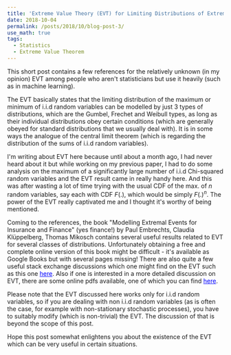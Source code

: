 ```yaml
---
title: 'Extreme Value Theory (EVT) for Limiting Distributions of Extreme Events'
date: 2018-10-04
permalink: /posts/2018/10/blog-post-3/
use_math: true
tags:
  - Statistics
  - Extreme Value Theorem
---
```


This short post contains a few references for the relatively unknown (in my opinion) EVT among people who aren't statisticians but use it heavily (such as in machine learning).

The EVT basically states that the limiting distribution of the maximum or minimum of i.i.d random variables can be modelled by just 3 types of distributions, which are the Gumbel, Frechet and Weibull types, as long as their individual distributions obey certain conditions (which are generally obeyed for standard distributions that we usually deal with). It is in some ways the analogue of the central limit theorem (which is regarding the distribution of the sums of i.i.d random variables).

I'm writing about EVT here because until about a month ago, I had never heard about it but while working on my previous paper, I had to do some analysis on the maximum of a significantly large number of i.i.d Chi-squared random variables and the EVT result came in really handy here. And this was after wasting a lot of time trying with the usual CDF of the max. of $n$ random variables, say each with CDF $F(.)$, which would be simply $F(.)^{n}$. The power of the EVT really captivated me and I thought it's worthy of being mentioned.

Coming to the references, the book "Modelling Extremal Events for Insurance and Finance" (yes finance!) by Paul Embrechts, Claudia Klüppelberg, Thomas Mikosch contains several useful results related to EVT for several classes of distributions. Unfortunately obtaining a free and complete online version of this book might be difficult - it's available as Google Books but with several pages missing! There are also quite a few useful stack exchange discussions which one might find on the EVT such as this one <a href="https://math.stackexchange.com/questions/450139/asymptotics-of-maxima-of-i-i-d-chi-square-random-variables" style="color: #0000FF">here</a>. Also if one is interested in a more detailed discussion on EVT, there are some online pdfs available, one of which you can find <a href="http://www.maths.manchester.ac.uk/~saralees/chap1.pdf" style="color: #0000FF">here</a>. 

Please note that the EVT discussed here works only for i.i.d random variables, so if you are dealing with non i.i.d random variables (as is often the case, for example with non-stationary stochastic processes), you have to suitably modify (which is non-trivial) the EVT. The discussion of that is beyond the scope of this post.

Hope this post somewhat enlightens you about the existence of the EVT which can be very useful in certain situations.
